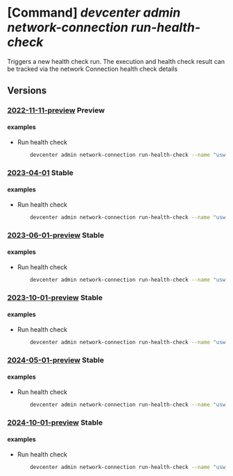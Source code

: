 # [Command] _devcenter admin network-connection run-health-check_

Triggers a new health check run. The execution and health check result can be tracked via the network Connection health check details

## Versions

### [2022-11-11-preview](/Resources/mgmt-plane/L3N1YnNjcmlwdGlvbnMve30vcmVzb3VyY2Vncm91cHMve30vcHJvdmlkZXJzL21pY3Jvc29mdC5kZXZjZW50ZXIvbmV0d29ya2Nvbm5lY3Rpb25zL3t9L3J1bmhlYWx0aGNoZWNrcw==/2022-11-11-preview.xml) **Preview**

<!-- mgmt-plane /subscriptions/{}/resourcegroups/{}/providers/microsoft.devcenter/networkconnections/{}/runhealthchecks 2022-11-11-preview -->

#### examples

- Run health check
    ```bash
        devcenter admin network-connection run-health-check --name "uswest3network" --resource-group "rg1"
    ```

### [2023-04-01](/Resources/mgmt-plane/L3N1YnNjcmlwdGlvbnMve30vcmVzb3VyY2Vncm91cHMve30vcHJvdmlkZXJzL21pY3Jvc29mdC5kZXZjZW50ZXIvbmV0d29ya2Nvbm5lY3Rpb25zL3t9L3J1bmhlYWx0aGNoZWNrcw==/2023-04-01.xml) **Stable**

<!-- mgmt-plane /subscriptions/{}/resourcegroups/{}/providers/microsoft.devcenter/networkconnections/{}/runhealthchecks 2023-04-01 -->

#### examples

- Run health check
    ```bash
        devcenter admin network-connection run-health-check --name "uswest3network" --resource-group "rg1"
    ```

### [2023-06-01-preview](/Resources/mgmt-plane/L3N1YnNjcmlwdGlvbnMve30vcmVzb3VyY2Vncm91cHMve30vcHJvdmlkZXJzL21pY3Jvc29mdC5kZXZjZW50ZXIvbmV0d29ya2Nvbm5lY3Rpb25zL3t9L3J1bmhlYWx0aGNoZWNrcw==/2023-06-01-preview.xml) **Stable**

<!-- mgmt-plane /subscriptions/{}/resourcegroups/{}/providers/microsoft.devcenter/networkconnections/{}/runhealthchecks 2023-06-01-preview -->

#### examples

- Run health check
    ```bash
        devcenter admin network-connection run-health-check --name "uswest3network" --resource-group "rg1"
    ```

### [2023-10-01-preview](/Resources/mgmt-plane/L3N1YnNjcmlwdGlvbnMve30vcmVzb3VyY2Vncm91cHMve30vcHJvdmlkZXJzL21pY3Jvc29mdC5kZXZjZW50ZXIvbmV0d29ya2Nvbm5lY3Rpb25zL3t9L3J1bmhlYWx0aGNoZWNrcw==/2023-10-01-preview.xml) **Stable**

<!-- mgmt-plane /subscriptions/{}/resourcegroups/{}/providers/microsoft.devcenter/networkconnections/{}/runhealthchecks 2023-10-01-preview -->

#### examples

- Run health check
    ```bash
        devcenter admin network-connection run-health-check --name "uswest3network" --resource-group "rg1"
    ```

### [2024-05-01-preview](/Resources/mgmt-plane/L3N1YnNjcmlwdGlvbnMve30vcmVzb3VyY2Vncm91cHMve30vcHJvdmlkZXJzL21pY3Jvc29mdC5kZXZjZW50ZXIvbmV0d29ya2Nvbm5lY3Rpb25zL3t9L3J1bmhlYWx0aGNoZWNrcw==/2024-05-01-preview.xml) **Stable**

<!-- mgmt-plane /subscriptions/{}/resourcegroups/{}/providers/microsoft.devcenter/networkconnections/{}/runhealthchecks 2024-05-01-preview -->

#### examples

- Run health check
    ```bash
        devcenter admin network-connection run-health-check --name "uswest3network" --resource-group "rg1"
    ```

### [2024-10-01-preview](/Resources/mgmt-plane/L3N1YnNjcmlwdGlvbnMve30vcmVzb3VyY2Vncm91cHMve30vcHJvdmlkZXJzL21pY3Jvc29mdC5kZXZjZW50ZXIvbmV0d29ya2Nvbm5lY3Rpb25zL3t9L3J1bmhlYWx0aGNoZWNrcw==/2024-10-01-preview.xml) **Stable**

<!-- mgmt-plane /subscriptions/{}/resourcegroups/{}/providers/microsoft.devcenter/networkconnections/{}/runhealthchecks 2024-10-01-preview -->

#### examples

- Run health check
    ```bash
        devcenter admin network-connection run-health-check --name "uswest3network" --resource-group "rg1"
    ```
